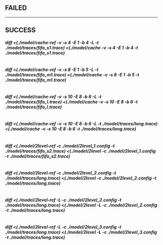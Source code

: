 ## ********************FAILED********************

****************************************
## ********************SUCCESS********************
#### *****diff <(./model/cache-ref -v -s 4 -E 1 -b 4 -L -t ./model/traces/fifo_s1.trace) <(./model/cache -v -s 4 -E 1 -b 4 -t ./model/traces/fifo_s1.trace)*****
 ```
```
#### *****diff <(./model/cache-ref -v -s 8 -E 1 -b 5 -L -t ./model/traces/fifo_m1.trace) <(./model/cache -v -s 8 -E 1 -b 5 -t ./model/traces/fifo_m1.trace)*****
 ```
```
#### *****diff <(./model/cache-ref -v -s 10 -E 8 -b 6  -L -t ./model/traces/fifo_l.trace) <(./model/cache -v -s 10 -E 8 -b 6  -t ./model/traces/fifo_l.trace)*****
 ```
```
#### *****diff <(./model/cache-ref -v -s 10 -E 8 -b 6  -L -t ./model/traces/long.trace) <(./model/cache -v -s 10 -E 8 -b 6  -t ./model/traces/long.trace)*****
 ```
```
#### *****diff <(./model/2level-ref -c ./model/2level_1.config  -t ./model/traces/fifo_s2.trace) <(./model/2level -c ./model/2level_1.config -t ./model/traces/fifo_s2.trace)*****
 ```
```
#### *****diff <(./model/2level-ref  -c ./model/2level_2.config -t ./model/traces/long.trace) <(./model/2level -c ./model/2level_2.config -t ./model/traces/long.trace)*****
 ```
```
#### *****diff <(./model/2level-ref -L -c ./model/2level_2.config -t ./model/traces/long.trace) <(./model/2level -L -c ./model/2level_2.config -t ./model/traces/long.trace)*****
 ```
```
#### *****diff <(./model/2level-ref -L -c ./model/2level_3.config -t ./model/traces/long.trace) <(./model/2level -L -c ./model/2level_3.config -t ./model/traces/long.trace)*****
 ```
```
